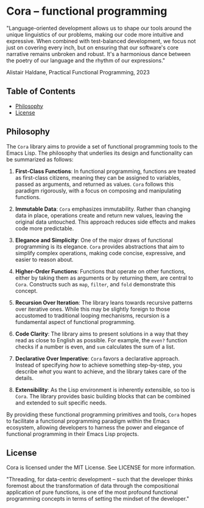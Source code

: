 # Cora – functional programming

"Language-oriented development allows us to shape our tools around the unique linguistics of our problems, making our code more intuitive and expressive. When combined with test-balanced development, we focus not just on covering every inch, but on ensuring that our software's core narrative remains unbroken and robust. It's a harmonious dance between the poetry of our language and the rhythm of our expressions."

Alistair Haldane, Practical Functional Programming, 2023


## Table of Contents

- [Philosophy](#philosophy)
- [License](#license)


## Philosophy

The `Cora` library aims to provide a set of functional programming tools to the Emacs Lisp. The philosophy that underlies its design and functionality can be summarized as follows:

1. **First-Class Functions**: In functional programming, functions are treated as first-class citizens, meaning they can be assigned to variables, passed as arguments, and returned as values. `Cora` follows this paradigm rigorously, with a focus on composing and manipulating functions.

2. **Immutable Data**: `Cora` emphasizes immutability. Rather than changing data in place, operations create and return new values, leaving the original data untouched. This approach reduces side effects and makes code more predictable.

3. **Elegance and Simplicity**: One of the major draws of functional programming is its elegance. `Cora` provides abstractions that aim to simplify complex operations, making code concise, expressive, and easier to reason about.

4. **Higher-Order Functions**: Functions that operate on other functions, either by taking them as arguments or by returning them, are central to `Cora`. Constructs such as `map`, `filter`, and `fold` demonstrate this concept.

5. **Recursion Over Iteration**: The library leans towards recursive patterns over iterative ones. While this may be slightly foreign to those accustomed to traditional looping mechanisms, recursion is a fundamental aspect of functional programming.

6. **Code Clarity**: The library aims to present solutions in a way that they read as close to English as possible. For example, the `even?` function checks if a number is even, and `sum` calculates the sum of a list.

7. **Declarative Over Imperative**: `Cora` favors a declarative approach. Instead of specifying _how_ to achieve something step-by-step, you describe _what_ you want to achieve, and the library takes care of the details.

8. **Extensibility**: As the Lisp environment is inherently extensible, so too is `Cora`. The library provides basic building blocks that can be combined and extended to suit specific needs.

By providing these functional programming primitives and tools, `Cora` hopes to facilitate a functional programming paradigm within the Emacs ecosystem, allowing developers to harness the power and elegance of functional programming in their Emacs Lisp projects.


## License
Cora is licensed under the MIT License. See LICENSE for more information.


"Threading, for data-centric development – such that the developer thinks foremost about the transformation of data through the compositional application of pure functions, is one of the most profound functional programming concepts in terms of setting the mindset of the developer."
